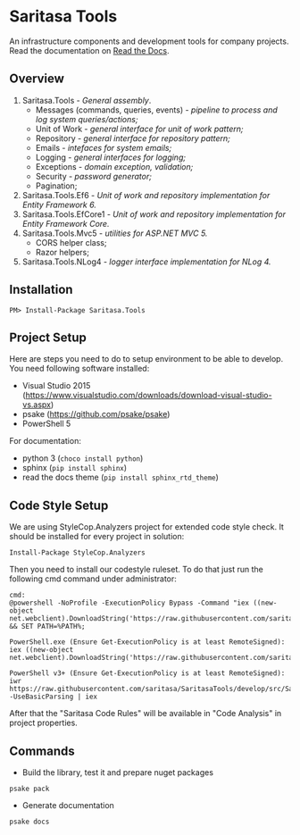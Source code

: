Saritasa Tools
==============

An infrastructure components and development tools for company projects. Read the documentation on [Read the Docs](http://saritasa-tools.readthedocs.io/en/latest/index.html).

Overview
--------

1. Saritasa.Tools - _General assembly_.
   - Messages (commands, queries, events) - _pipeline to process and log system queries/actions;_
   - Unit of Work - _general interface for unit of work pattern;_
   - Repository - _general interface for repository pattern;_
   - Emails - _intefaces for system emails;_
   - Logging - _general interfaces for logging;_
   - Exceptions - _domain exception, validation;_
   - Security - _password generator;_
   - Pagination;
1. Saritasa.Tools.Ef6 - _Unit of work and repository implementation for Entity Framework 6._
1. Saritasa.Tools.EfCore1 - _Unit of work and repository implementation for Entity Framework Core._
1. Saritasa.Tools.Mvc5 - _utilities for ASP.NET MVC 5._
    - CORS helper class;
    - Razor helpers;
1. Saritasa.Tools.NLog4 - _logger interface implementation for NLog 4._

Installation
------------

```
PM> Install-Package Saritasa.Tools
```

Project Setup
-------------

Here are steps you need to do to setup environment to be able to develop. You need following software installed:

- Visual Studio 2015 (https://www.visualstudio.com/downloads/download-visual-studio-vs.aspx)
- psake (https://github.com/psake/psake)
- PowerShell 5

For documentation:

- python 3 (`choco install python`)
- sphinx (`pip install sphinx`)
- read the docs theme (`pip install sphinx_rtd_theme`)

Code Style Setup
----------------

We are using StyleCop.Analyzers project for extended code style check. It should be installed for every project in solution:

```
Install-Package StyleCop.Analyzers
```

Then you need to install our codestyle ruleset. To do that just run the following cmd command under administrator:

```
cmd:
@powershell -NoProfile -ExecutionPolicy Bypass -Command "iex ((new-object net.webclient).DownloadString('https://raw.githubusercontent.com/saritasa/SaritasaTools/develop/src/Saritasa.Tools/SaritasaRulesetInstall.ps1'))" && SET PATH=%PATH%;

PowerShell.exe (Ensure Get-ExecutionPolicy is at least RemoteSigned):
iex ((new-object net.webclient).DownloadString('https://raw.githubusercontent.com/saritasa/SaritasaTools/develop/src/Saritasa.Tools/SaritasaRulesetInstall.ps1'))

PowerShell v3+ (Ensure Get-ExecutionPolicy is at least RemoteSigned):
iwr https://raw.githubusercontent.com/saritasa/SaritasaTools/develop/src/Saritasa.Tools/SaritasaRulesetInstall.ps1 -UseBasicParsing | iex
```

After that the "Saritasa Code Rules" will be available in "Code Analysis" in project properties.

Commands
--------

* Build the library, test it and prepare nuget packages

```psake pack```

* Generate documentation

```psake docs```
